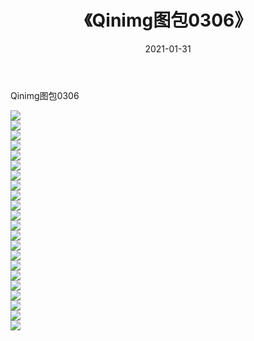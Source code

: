 ﻿---
layout: post
title:  《Qinimg图包0306》
date:   2021-01-31
img: http://imgx.orgx.ga/Qinimg图包/Qinimg图包0306/000.jpg
categories: [美女, 清纯, 唯美]
---

Qinimg图包0306

 ![](http://imgx.orgx.ga/Qinimg图包/Qinimg图包0306/001.jpg) <br>![](http://imgx.orgx.ga/Qinimg图包/Qinimg图包0306/002.jpg) <br>![](http://imgx.orgx.ga/Qinimg图包/Qinimg图包0306/003.jpg) <br>![](http://imgx.orgx.ga/Qinimg图包/Qinimg图包0306/004.jpg) <br>![](http://imgx.orgx.ga/Qinimg图包/Qinimg图包0306/005.jpg) <br>![](http://imgx.orgx.ga/Qinimg图包/Qinimg图包0306/006.jpg) <br>![](http://imgx.orgx.ga/Qinimg图包/Qinimg图包0306/007.jpg) <br>![](http://imgx.orgx.ga/Qinimg图包/Qinimg图包0306/008.jpg) <br>![](http://imgx.orgx.ga/Qinimg图包/Qinimg图包0306/009.jpg) <br>![](http://imgx.orgx.ga/Qinimg图包/Qinimg图包0306/010.jpg) <br>![](http://imgx.orgx.ga/Qinimg图包/Qinimg图包0306/011.jpg) <br>![](http://imgx.orgx.ga/Qinimg图包/Qinimg图包0306/012.jpg) <br>![](http://imgx.orgx.ga/Qinimg图包/Qinimg图包0306/013.jpg) <br>![](http://imgx.orgx.ga/Qinimg图包/Qinimg图包0306/014.jpg) <br>![](http://imgx.orgx.ga/Qinimg图包/Qinimg图包0306/015.jpg) <br>![](http://imgx.orgx.ga/Qinimg图包/Qinimg图包0306/016.jpg) <br>![](http://imgx.orgx.ga/Qinimg图包/Qinimg图包0306/017.jpg) <br>![](http://imgx.orgx.ga/Qinimg图包/Qinimg图包0306/018.jpg) <br>![](http://imgx.orgx.ga/Qinimg图包/Qinimg图包0306/019.jpg) <br>![](http://imgx.orgx.ga/Qinimg图包/Qinimg图包0306/020.jpg) <br>![](http://imgx.orgx.ga/Qinimg图包/Qinimg图包0306/021.jpg) <br>![](http://imgx.orgx.ga/Qinimg图包/Qinimg图包0306/022.jpg) <br>
